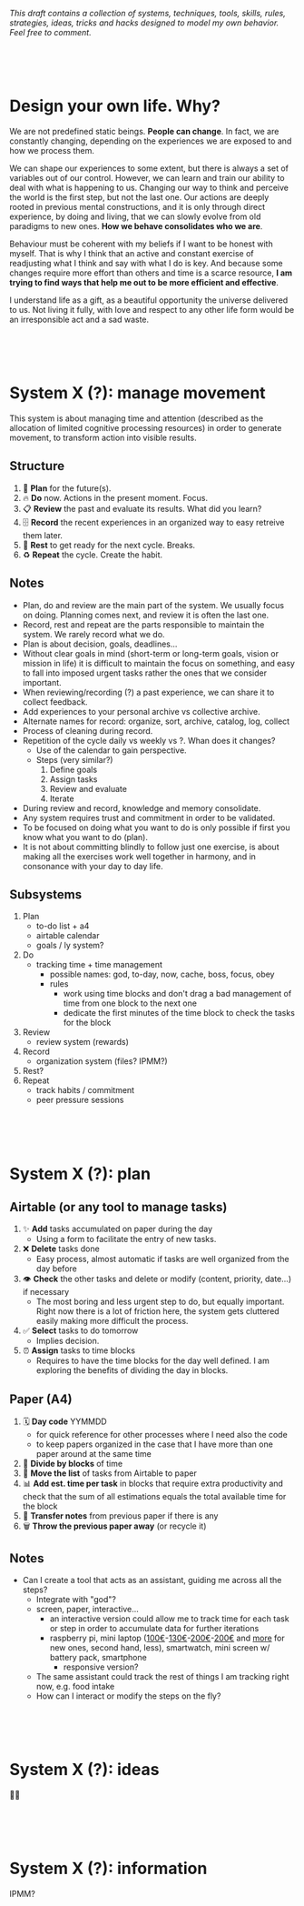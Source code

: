 *This draft contains a collection of systems, techniques, tools, skills, rules, strategies, ideas, tricks and hacks designed to model my own behavior. Feel free to comment.*

<br><br><br>

# Design your own life. Why?

We are not predefined static beings. **People can change**. In fact, we are  constantly changing, depending on the experiences we are exposed to and how we process them.

We can shape our experiences to some extent, but there is always a set of variables out of our control. However, we can learn and train our ability to deal with what is happening to us. Changing our way to think and perceive the world is the first step, but not the last one. Our actions are deeply rooted in previous mental constructions, and it is only through direct experience, by doing and living, that we can slowly evolve from old paradigms to new ones. **How we behave consolidates who we are**.

Behaviour must be coherent with my beliefs if I want to be honest with myself. That is why I think that an active and constant exercise of readjusting what I think and say with what I do is key. And because some changes require more effort than others and time is a scarce resource, **I am trying to find ways that help me out to be more efficient and effective**.

I understand life as a gift, as a beautiful opportunity the universe delivered to us. Not living it fully, with love and respect to any other life form would be an irresponsible act and a sad waste.

<br><br><br>

# System X (?): manage movement

This system is about managing time and attention (described as the allocation of limited cognitive processing resources) in order to generate movement, to transform action into visible results.

## Structure

1. 🔮 **Plan** for the future(s).
2. 🔥 **Do** now. Actions in the present moment. Focus.
3. 📋 **Review** the past and evaluate its results. What did you learn?
4. 🗄 **Record** the recent experiences in an organized way to easy retreive them later.
5. 🔋 **Rest** to get ready for the next cycle. Breaks.
6. ♻️ **Repeat** the cycle. Create the habit.

## Notes

- Plan, do and review are the main part of the system. We usually focus on doing. Planning comes next, and review it is often the last one.
- Record, rest and repeat are the parts responsible to maintain the system. We rarely record what we do.
- Plan is about decision, goals, deadlines...
- Without clear goals in mind (short-term or long-term goals, vision or mission in life) it is difficult to maintain the focus on something, and easy to fall into imposed urgent tasks rather the ones that we consider important.
- When reviewing/recording (?) a past experience, we can share it to collect feedback.
- Add experiences to your personal archive vs collective archive.
- Alternate names for record: organize, sort, archive, catalog, log, collect
- Process of cleaning during record.
- Repetition of the cycle daily vs weekly vs ?. Whan does it changes?
    - Use of the calendar to gain perspective.
    - Steps (very similar?)
        1. Define goals
        2. Assign tasks
        3. Review and evaluate
        4. Iterate
- During review and record, knowledge and memory consolidate.
- Any system requires trust and commitment in order to be validated.
- To be focused on doing what you want to do is only possible if first you know what you want to do (plan).
- It is not about committing blindly to follow just one exercise, is about making all the exercises work well together in harmony, and in consonance with your day to day life.

## Subsystems

1. Plan
    - to-do list + a4
    - airtable calendar
    - goals / ly system?
2. Do
    - tracking time + time management
        - possible names: god, to-day, now, cache, boss, focus, obey
        - rules
            - work using time blocks and don't drag a bad management of time from one block to the next one
            - dedicate the first minutes of the time block to check the tasks for the block
3. Review
    - review system (rewards)
4. Record
    - organization system (files? IPMM?)
5. Rest?
6. Repeat
    - track habits / commitment
    - peer pressure sessions

<br><br><br>

# System X (?): plan

## Airtable (or any tool to manage tasks)

1. ✨ **Add** tasks accumulated on paper during the day
    - Using a form to facilitate the entry of new tasks.
2. ❌ **Delete** tasks done
    - Easy process, almost automatic if tasks are well organized from the day before
3. 👁 **Check** the other tasks and delete or modify (content, priority, date...) if necessary
    - The most boring and less urgent step to do, but equally important. Right now there is a lot of friction here, the system gets cluttered easily making more difficult the process.
4. ✅ **Select** tasks to do tomorrow
    - Implies decision.
5. ⏰ **Assign** tasks to time blocks
    - Requires to have the time blocks for the day well defined. I am exploring the benefits of dividing the day in blocks.

## Paper (A4)

1. 🗓 **Day code** YYMMDD
    - for quick reference for other processes where I need also the code
    - to keep papers organized in the case that I have more than one paper around at the same time
2. 🍰 **Divide by blocks** of time
3. 📝 **Move the list** of tasks from Airtable to paper
4. 📊 **Add est. time per task** in blocks that require extra productivity and check that the sum of all estimations equals the total available time for the block
5. 📎 **Transfer notes** from previous paper if there is any
6. 🗑 **Throw the previous paper away** (or recycle it)

## Notes

- Can I create a tool that acts as an assistant, guiding me across all the steps?
    - Integrate with "god"?
    - screen, paper, interactive...
        - an interactive version could allow me to track time for each task or step in order to accumulate data for further iterations
        - raspberry pi, mini laptop ([100€](https://www.amazon.es/G-Anica-Ordenador-port%C3%A1til-Android-Netbook/dp/B01E6Q9YGO)-[130€](https://www.pccomponentes.com/lenovo-ideapad-120s-11iap-intel-celeron-n33502gb32gb116-plata-reacondicionado)-[200€](https://www.carrefour.es/portatil-asus-vivobook-e203na-fd020t-con-intel-2gb-32gb-29-46-cm-11-6/VC4A-2865904/p)-[200€](https://www.worten.es/productos/informatica/portatiles/convertibles-2-en-1/portatil-convertible-2-en-1-11-6-medion-e2221t-md60685-x5-z8350-2-gb-ram-32-gb-ssd-6423484) and [more](https://www.amazon.es/Acer-Chromebook-pulgadas-portátil-Convertible/dp/B01618Z3R4) for new ones, second hand, less), smartwatch, mini screen w/ battery pack, smartphone
            - responsive version?
    - The same assistant could track the rest of things I am tracking right now, e.g. food intake
    - How can I interact or modify the steps on the fly?

<br><br><br>

# System X (?): ideas

🤷🏻

<br><br><br>

# System X (?): information

IPMM?